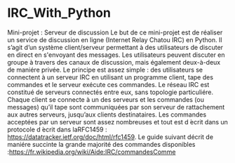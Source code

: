 # IRC_With_Python

Mini-projet : Serveur de discussion
Le but de ce mini-projet est de réaliser un service de discussion en ligne (Internet Relay Chatou IRC) en Python. 
Il s’agit d’un système client/serveur permettant à des utilisateurs de discuter en direct en s'envoyant des messages.
Les  utilisateurs  peuvent  discuter  en  groupe  à  travers  des canaux de  discussion,  mais  également  deux-à-deux  de maniére privée.
Le principe est assez simple : des utilisateurs se connectent à un serveur IRC en utilisant un programme client, tape des commandes et le serveur exécute ces commandes. 
Le réseau IRC est constitué de serveurs connectés entre eux, sans topologie particuliére. Chaque client se connecte à un des serveurs et les commandes (ou messages) qu’il tape sont communiquées par son serveur de rattachement aux autres serveurs, jusqu’aux clients destinataires. Les commandes  acceptées  par  un  serveur  sont  assez  nombreuses  et  tout  est  d ́ecrit  dans  un  protocole  d ́ecrit  dans  laRFC1459 : https://datatracker.ietf.org/doc/html/rfc1459.
Le guide suivant décrit de maniére succinte la grande majorité des commandes disponibles :https://fr.wikipedia.org/wiki/Aide:IRC/commandesComme

